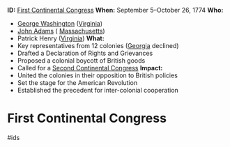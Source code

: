 **ID:** [First Continental Congress](./../first-continental-congress/)
**When:** September 5–October 26, 1774
**Who:**
 * [George Washington](./../george-washington/) ([Virginia](./../virginia/))
 * [John Adams](./../john-adams/) ( [Massachusetts](./../massachusetts/))
 * Patrick Henry ([Virginia](./../virginia/))
**What:**
 * Key representatives from 12 colonies ([Georgia](./../georgia/) declined)
 * Drafted a Declaration of Rights and Grievances
 * Proposed a colonial boycott of British goods
 * Called for a [Second Continental Congress](./../second-continental-congress/)
**Impact:**
 * United the colonies in their opposition to British policies
 * Set the stage for the American Revolution
 * Established the precedent for inter-colonial cooperation
# First Continental Congress 
#ids